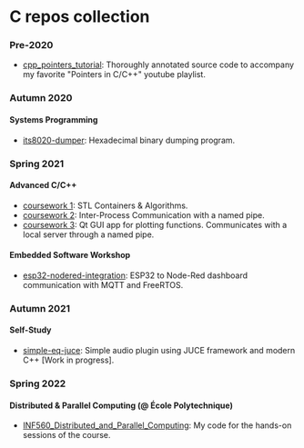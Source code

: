 # C repos collection

### Pre-2020
- [cpp_pointers_tutorial](https://github.com/linomp/cpp_pointers_tutorial): Thoroughly annotated source code to accompany my favorite "Pointers in C/C++" youtube playlist. 

### Autumn 2020
#### Systems Programming
- [its8020-dumper](https://github.com/linomp/its8020-dumper): Hexadecimal binary dumping program.

### Spring 2021
#### Advanced C/C++
- [coursework 1](https://github.com/linomp/ICS0025_coursework_1): STL Containers & Algorithms.
- [coursework 2](https://github.com/linomp/ICS0025_coursework_2): Inter-Process Communication with a named pipe.
- [coursework 3](https://github.com/linomp/ICS0025_coursework_2): Qt GUI app for plotting functions. Communicates with a local server through a named pipe.

#### Embedded Software Workshop
- [esp32-nodered-integration](https://github.com/linomp/esp32-nodered-integration): ESP32 to Node-Red dashboard communication with MQTT and FreeRTOS. 

### Autumn 2021
#### Self-Study
- [simple-eq-juce](https://github.com/linomp/simple-eq-juce): Simple audio plugin using JUCE framework and modern C++ [Work in progress]. 

### Spring 2022
#### Distributed & Parallel Computing (@ École Polytechnique)
- [INF560_Distributed_and_Parallel_Computing](https://github.com/linomp/INF560_Distributed_and_Parallel_Computing): My code for the hands-on sessions of the course.

